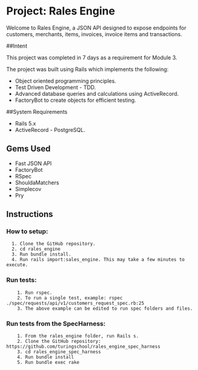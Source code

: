 # Project: Rales Engine

Welcome to Rales Engine, a JSON API designed to expose endpoints for customers, merchants, items, invoices, invoice items and transactions.

##Intent

This project was completed in 7 days as a requirement for Module 3.

The project was built using Rails which implements the following:

* Object oriented programming principles.
* Test Driven Development - TDD.
* Advanced database queries and calculations using ActiveRecord.
* FactoryBot to create objects for efficient testing.

##System Requirements

* Rails 5.x
* ActiveRecord - PostgreSQL.

## Gems Used

* Fast JSON API
* FactoryBot
* RSpec
* ShouldaMatchers
* Simplecov
* Pry

## Instructions
  ### How to setup:
      1. Clone the GitHub repository.
      2. cd rales_engine
      3. Run bundle install.
      4. Run rails import:sales_engine. This may take a few minutes to execute.

  ### Run tests:
        1. Run rspec.
        2. To run a single test, example: rspec ./spec/requests/api/v1/customers_request_spec.rb:25
        3. The above example can be edited to run spec folders and files.

  ### Run tests from the SpecHarness:
        1. From the rales_engine folder, run Rails s.
        2. Clone the GitHub repository: https://github.com/turingschool/rales_engine_spec_harness
        3. cd rales_engine_spec_harness
        4. Run bundle install
        5. Run bundle exec rake
